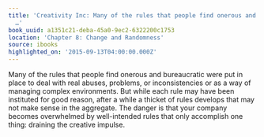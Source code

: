 ```yaml
---
title: 'Creativity Inc: Many of the rules that people find onerous and bureaucratic
  …'
book_uuid: a1351c21-deba-45a0-9ec2-6322200c1753
location: 'Chapter 8: Change and Randomness'
source: ibooks
highlighted_on: '2015-09-13T04:00:00.000Z'
---
```


Many of the rules that people find onerous and bureaucratic were put in place to deal with real abuses, problems, or inconsistencies or as a way of managing complex environments. But while each rule may have been instituted for good reason, after a while a thicket of rules develops that may not make sense in the aggregate. The danger is that your company becomes overwhelmed by well-intended rules that only accomplish one thing: draining the creative impulse.